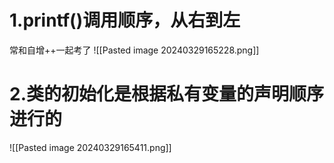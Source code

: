 # 1.printf()调用顺序，从右到左
常和自增++一起考了
![[Pasted image 20240329165228.png]]
# 2.类的初始化是根据私有变量的声明顺序进行的
![[Pasted image 20240329165411.png]]
